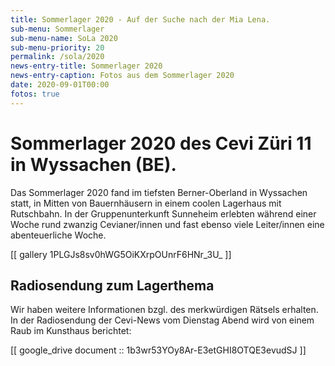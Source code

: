 ```yaml
---
title: Sommerlager 2020 - Auf der Suche nach der Mia Lena.
sub-menu: Sommerlager
sub-menu-name: SoLa 2020
sub-menu-priority: 20
permalink: /sola/2020
news-entry-title: Sommerlager 2020
news-entry-caption: Fotos aus dem Sommerlager 2020
date: 2020-09-01T00:00
fotos: true
---
```


# Sommerlager 2020 des Cevi Züri 11 in Wyssachen (BE).

Das Sommerlager 2020 fand im tiefsten Berner-Oberland in Wyssachen statt, in Mitten von Bauernhäusern in einem
coolen Lagerhaus mit Rutschbahn. In der Gruppenunterkunft Sunneheim erlebten während einer Woche rund zwanzig
Cevianer/innen und fast ebenso viele Leiter/innen eine abenteuerliche Woche.

[[ gallery 1PLGJs8sv0hWG5OiKXrpOUnrF6HNr_3U_ ]]

## Radiosendung zum Lagerthema

Wir haben weitere Informationen bzgl. des merkwürdigen Rätsels erhalten. In der Radiosendung der Cevi-News vom Dienstag
Abend wird von einem Raub im Kunsthaus berichtet:

[[ google_drive document :: 1b3wr53YOy8Ar-E3etGHI8OTQE3evudSJ ]]
